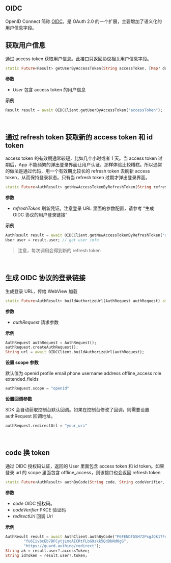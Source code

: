 ## OIDC

<LastUpdated/>

OpenID Connect 简称 [OIDC](https://docs.authing.cn/v2/apn/#关于-oidc)，是 OAuth 2.0 的一个扩展，主要增加了语义化的用户信息字段。

## 获取用户信息

通过 access token 获取用户信息。此接口只返回协议相关用户信息字段。

```dart
static Future<Result> getUserByAccessToken(String accessToken, [Map? data]) async
```

**参数**

* *User* 包含 access token 的用户信息

**示例**

```dart
Result result = await OIDCClient.getUserByAccessToken("accessToken");
```

<br>

## 通过 refresh token 获取新的 access token 和 id token

access token 的有效期通常较短，比如几个小时或者 1 天。当 access token 过期后，App 不能频繁的弹出登录界面让用户认证，那样体验比较糟糕。所以通常的做法是通过代码，用一个有效期比较长的 refresh token 去刷新 access token，从而保持登录状态。只有当 refresh token 过期才弹出登录界面。

```dart
static Future<AuthResult> getNewAccessTokenByRefreshToken(String refreshToken) async
```

**参数**

* *refreshToken* 刷新凭证。注意登录 URL 里面的参数配置，请参考 “生成 OIDC 协议的用户登录链接”

**示例**

```dart
AuthResult result = await OIDCClient.getNewAccessTokenByRefreshToken("refreshToken");
User user = result.user; // get user info
```

>注意，每次调用会得到新的 refresh token

<br>

## 生成 OIDC 协议的登录链接

生成登录 URL，传给 WebView 加载

```dart
static Future<AuthResult> buildAuthorizeUrl(AuthRequest authRequest) async
```

**参数**

* *authRequest* 请求参数

**示例**

```dart
AuthRequest authRequest = AuthRequest();
authRequest.createAuthRequest();
String url = await OIDCClient.buildAuthorizeUrl(authRequest);
```

**设置 scope 参数**

默认值为 openid profile email phone username address offline_access role extended_fields

```dart
authRequest.scope = "openid"
```

**设置回调参数**

SDK 会自动获取控制台默认回调。如果在控制台修改了回调，则需要设置 authRequest 回调地址。

```dart
authRequest.redirectUrl = "your_uri"
```

<br>

## code 换 token

通过 OIDC 授权码认证，返回的 User 里面包含 access token 和 id token。如果登录 url 的 scope 里面包含 offline_access，则该接口也会返回 refresh token

```dart
static Future<AuthResult> authByCode(String code, String codeVerifier, String redirectUrl) async
```

**参数**

* *code* OIDC 授权码。
* *codeVerifier* PKCE 验证码
* *redirectUrl* 回调 Url

**示例**

```dart
AuthResult result = await AuthClient.authByCode("P6FENDfGSH72PxgJQk17FoGMWY3oL1G0D2PQ1AfyDeo",
        "fu6IivbcEb7DFCytjLmoAICRtFLbG9zkk5QdDbNd0gG",
        "https://guard.authing/redirect");
String ak = result.user?.accessToken;
String idToken = result.user?.token;
```

<br>